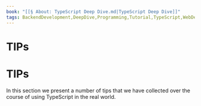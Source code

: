 ```yaml
---
book: "[[§ About꞉ TypeScript Deep Dive.md|TypeScript Deep Dive]]"
tags: BackendDevelopment,DeepDive,Programming,Tutorial,TypeScript,WebDevelopment
---
```


# TIPs

# TIPs

In this section we present a number of tips that we have collected over the course of using TypeScript in the real world.